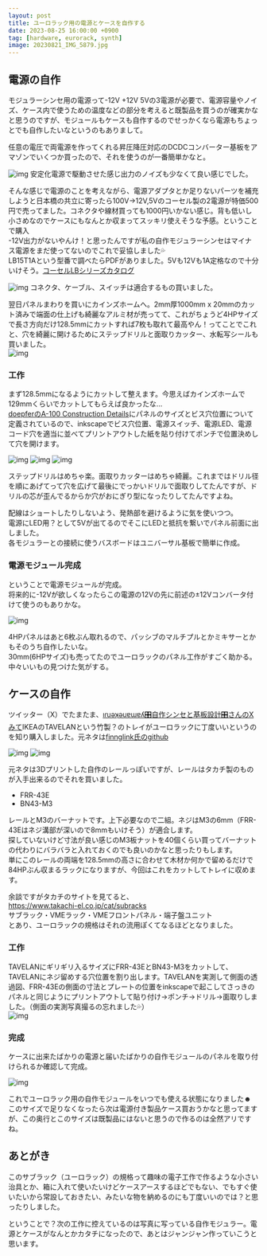 ```yaml
---
layout: post
title: ユーロラック用の電源とケースを自作する
date: 2023-08-25 16:00:00 +0900
tag: [hardware, eurorack, synth]
image: 20230821_IMG_5879.jpg
---
```


## 電源の自作

モジュラーシンセ用の電源って-12V +12V 5Vの3電源が必要で、電源容量やノイズ、ケース内で使うための温度などの部分を考えると既製品を買うのが確実かなと思うのですが、モジュールもケースも自作するのでせっかくなら電源もちょっとでも自作したいなというのもありまして。  

任意の電圧で両電源を作ってくれる昇圧降圧対応のDCDCコンバーター基板をアマゾンでいくつか買ったので、それを使うのが一番簡単かなと。  

![img](/assets/photos/20230812_IMG_5829.jpg)
安定化電源で駆動させた感じ出力のノイズも少なくて良い感じでした。  

そんな感じで電源のことを考えながら、電源アダプタとか足りないパーツを補充しようと日本橋の共立に寄ったら100V→12V,5Vのコーセル製の2電源が特価500円で売ってました。コネクタや線材買っても1000円いかない感じ。背も低いし小さめなのでケースにもなんとか収まってスッキリ使えそうな予感。ということで購入  
-12V出力がないやんけ！と思ったんですが私の自作モジュラーシンセはマイナス電源をまだ使ってないのでこれで妥協しました💦  
LB15T1Aという型番で調べたらPDFがありました。5Vも12Vも1A定格なので十分いけそう。[コーセルLBシリーズカタログ](https://www.cosel.co.jp/tool/tag/pdf/SFJ_LB.pdf)  

![img](/assets/photos/20230820_IMG_5866.jpg)
コネクタ、ケーブル、スイッチは適合するもの買いました。  

翌日パネルまわりを買いにカインズホームへ。2mm厚1000mm x 20mmのカット済みで端面の仕上げも綺麗なアルミ材が売ってて、これがちょうど4HPサイズで長さ方向だけ128.5mmにカットすれば7枚も取れて最高やん！ってことでこれと、穴を綺麗に開けるためにステップドリルと面取りカッター、水転写シールも買いました。  
![img](/assets/photos/20230820_IMG_5870.jpg)

### 工作

まず128.5mmになるようにカットして整えます。今思えばカインズホームで129mmくらいでカットしてもらえば良かったな…  
[doepferのA-100 Construction Details](https://doepfer.de/a100_man/a100m_e.htm)にパネルのサイズとビス穴位置について定義されているので、inkscapeでビス穴位置、電源スイッチ、電源LED、電源コード穴を適当に並べてプリントアウトした紙を貼り付けてポンチで位置決めして穴を開けます。  

![img](/assets/photos/20230820_IMG_5873.jpg)
![img](/assets/photos/20230820_IMG_5874.jpg)
![img](/assets/photos/20230820_IMG_5875.jpg)

ステップドリルはめちゃ楽。面取りカッターはめちゃ綺麗。これまではドリル径を順にあげてって穴を広げて最後にでっかいドリルで面取りしてたんですが、ドリルの芯が歪んでるからか穴がおにぎり型になったりしてたんですよね。  

配線はショートしたりしないよう、発熱部を避けるように気を使いつつ。  
電源にLED用？として5Vが出てるのでそこにLEDと抵抗を繋いでパネル前面に出しました。  
各モジュラーとの接続に使うバスボードはユニバーサル基板で簡単に作成。  

### 電源モジュール完成

ということで電源モジュールが完成。  
将来的に-12Vが欲しくなったらこの電源の12Vの先に前述の±12Vコンバータ付けて使うのもありかな。  

![img](/assets/photos/20230820_IMG_5878.jpg)

4HPパネルはあと6枚ぶん取れるので、パッシブのマルチプルとかミキサーとかもそのうち自作したいな。  
30mm(6HPサイズ)も売ってたのでユーロラックのパネル工作がすごく助かる。中々いいもの見つけた気がする。  

## ケースの自作

ツイッター（X）でたまたま、[ıɾuǝʞǝuɐɯɐʎ🎛自作シンセと基板設計🎛さんのXみて](https://twitter.com/ymnkng/status/1668455264679501829)IKEAのTAVELANという竹製？のトレイがユーロラックに丁度いいというのを知り購入しました。元ネタは[finnglink氏のgithub](https://github.com/finnglink/ikea-case)  

![img](/assets/photos/20230701_IMG_5726.jpg)
![img](/assets/photos/20230705_IMG_5735.jpg)

元ネタは3Dプリントした自作のレールっぽいですが、レールはタカチ製のものが入手出来るのでそれを買いました。  

* FRR-43E
* BN43-M3

レールとM3のバーナットです。上下必要なので二組。ネジはM3の6mm（FRR-43Eはネジ溝部が深いので8mmもいけそう）が適合します。  
探していないけど寸法が良い感じのM3板ナットを40個くらい買ってバーナットの代わりにバラバラと入れておくのでも良いのかなと思ったりもします。  
単にこのレールの両端を128.5mmの高さに合わせて木材か何かで留めるだけで84HPぶん収まるラックになりますが、今回はこれをカットしてトレイに収めます。  

余談ですがタカチのサイトを見てると、  
https://www.takachi-el.co.jp/cat/subracks  
サブラック・VMEラック・VMEフロントパネル・端子盤ユニット  
とあり、ユーロラックの規格はそれの流用ぽくてなるほどとなりました。  

### 工作

TAVELANにギリギリ入るサイズにFRR-43EとBN43-M3をカットして、TAVELANにネジ留めする穴位置を割り出します。TAVELANを実測して側面の透過図、FRR-43Eの側面の寸法とプレートの位置をinkscapeで起こしてさっきのパネルと同じようにプリントアウトして貼り付け→ポンチ→ドリル→面取りしました。（側面の実測写真撮るの忘れました💦）  
![img](/assets/photos/20230716_IMG_5763.jpg)

### 完成

ケースに出来たばかりの電源と届いたばかりの自作モジュールのパネルを取り付けられるか確認して完成。  

![img](/assets/photos/20230821_IMG_5879.jpg)

これでユーロラック用の自作モジュールをいつでも使える状態になりました☻  
このサイズで足りなくなったら次は電源付き製品ケース買おうかなと思ってますが、この奥行とこのサイズは既製品にはないと思うので作るのは全然アリですね。  

## あとがき

このサブラック（ユーロラック）の規格って趣味の電子工作で作るような小さい治具とか、箱に入れて使いたいけどケースアースするほどでもない、でもすぐ使いたいから常設しておきたい、みたいな物を納めるのにも丁度いいのでは？と思ったりしました。  

ということで？次の工作に控えているのは写真に写っている自作モジュラー。電源とケースがなんとかカタチになったので、あとはジャンジャン作っていこうと思います。  

